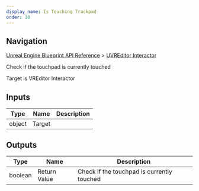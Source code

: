 ```yaml
---
display_name: Is Touching Trackpad
order: 10
---
```

## Navigation

[Unreal Engine Blueprint API Reference](https://dev.epicgames.com/documentation/en-us/unreal-engine/BlueprintAPI) > [UVREditor Interactor](https://dev.epicgames.com/documentation/en-us/unreal-engine/BlueprintAPI/UVREditorInteractor)

Check if the touchpad is currently touched

Target is VREditor Interactor

## Inputs

| Type | Name | Description |
| --- | --- | --- |
| object | Target |  |

## Outputs

| Type | Name | Description |
| --- | --- | --- |
| boolean | Return Value | Check if the touchpad is currently touched |
